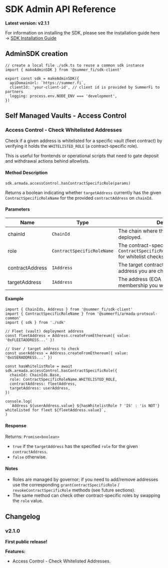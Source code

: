 # SDK Admin API Reference

**Latest version: v2.1.1**

For information on installing the SDK, please see the installation guide here →
[SDK Installation Guide](https://summerfi.notion.site/summerfi-sdk-install-guide)

## AdminSDK creation

```tsx
// create a local file ./sdk.ts to reuse a common sdk instance
import { makeAdminSDK } from '@summer_fi/sdk-client'

export const sdk = makeAdminSDK({
  apiDomainUrl: `https://summer.fi`,
  clientId: 'your-client-id', // client id is provided by SummerFi to partners
  logging: process.env.NODE_ENV === 'development',
})
```

## Self Managed Vaults - Access Control

### Access Control - Check Whitelisted Addresses

Check if a given address is whitelisted for a specific vault (fleet contract) by verifying it holds
the `WHITELISTED_ROLE` (a contract-specific role).

This is useful for frontends or operational scripts that need to gate deposit and withdrawal actions
behind allowlists.

#### Method Description

`sdk.armada.accessControl.hasContractSpecificRole(params)`

Returns a boolean indicating whether `targetAddress` currently has the given
`ContractSpecificRoleName` for the provided `contractAddress` on `chainId`.

#### Parameters

| Name            | Type                       | Description                                                                                                |
| --------------- | -------------------------- | ---------------------------------------------------------------------------------------------------------- |
| chainId         | `ChainId`                  | The chain where the contract (fleet) is deployed.                                                          |
| role            | `ContractSpecificRoleName` | The contract-specific role to check. Use `ContractSpecificRoleName.WHITELISTED_ROLE` for whitelist checks. |
| contractAddress | `IAddress`                 | The target contract (e.g. Fleet / LazyVault) address you are checking against.                             |
| targetAddress   | `IAddress`                 | The address (EOA or contract) whose role membership you want to verify.                                    |

#### Example

```tsx
import { ChainIds, Address } from '@summer_fi/sdk-client'
import { ContractSpecificRoleName } from '@summerfi/armada-protocol-common'
import { sdk } from './sdk'

// Fleet (vault) deployment address
const fleetAddress = Address.createFromEthereum({ value: '0xFLEETADDRESS...' })

// User / target address to check
const userAddress = Address.createFromEthereum({ value: '0xUSERADDRESS...' })

const hasWhitelistRole = await sdk.armada.accessControl.hasContractSpecificRole({
  chainId: ChainIds.Base,
  role: ContractSpecificRoleName.WHITELISTED_ROLE,
  contractAddress: fleetAddress,
  targetAddress: userAddress,
})

console.log(
  `Address ${userAddress.value} ${hasWhitelistRole ? 'IS' : 'is NOT'} whitelisted for fleet ${fleetAddress.value}`,
)
```

#### Response

Returns: `Promise<boolean>`

- `true` if the `targetAddress` has the specified `role` for the given `contractAddress`.
- `false` otherwise.

#### Notes

- Roles are managed by governor; if you need to add/remove addresses use the corresponding
  `grantContractSpecificRole` / `revokeContractSpecificRole` methods (see future sections).
- The same method can check other contract-specific roles by swapping the `role` value.

## Changelog

### v2.1.0

**First public release!**

**Features:**

- Access Control - Check Whitelisted Addresses.
